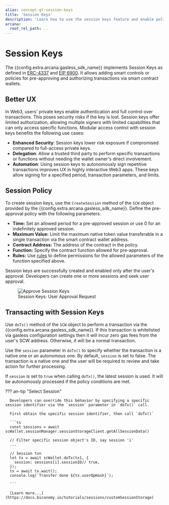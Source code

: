 ```yaml
---
alias: concept-gl-session-keys
title: 'Session Keys'
description: 'Learn how to use the session keys feature and enable policies to pre-approve smart contract wallet transactions within a specific period up to a certain value.'
arcana:
  root_rel_path: ..
---
```


# Session Keys

The {{config.extra.arcana.gasless_sdk_name}} implements Session Keys as defined in [ERC-4337](https://eips.ethereum.org/EIPS/eip-4337) and [EIP 6900](https://eips.ethereum.org/EIPS/eip-6900). It allows adding smart controls or policies for pre-approving and authorizing transactions via smart contract wallets.

## Better UX

In Web3, users' private keys enable authentication and full control over transactions. This poses security risks if the key is lost. Session keys offer limited authorization, allowing multiple signers with limited capabilities that can only access specific functions. Modular access control with session keys benefits the following use cases:

* **Enhanced Security**: Session keys lower risk exposure if compromised compared to full-access private keys. 
* **Delegation**: Allow a trusted third party to perform specific transactions or functions without needing the wallet owner's direct involvement.
* **Automation**: Using session keys to autonomously sign repetitive transactions improves UX in highly interactive Web3 apps. These keys allow signing for a specified period, transaction parameters, and limits.

## Session Policy

To create session keys, use the `CreateSession` method of the `SCW` object provided by the {{config.extra.arcana.gasless_sdk_name}}. Define the pre-approval policy with the following parameters:

* **Time:** Set an allowed period for a pre-approved session or use 0 for an indefinitely approved session.
* **Maximum Value:** Limit the maximum native token value transferable in a single transaction via the smart contract wallet address.
* **Contract Address:** The address of the contract in the policy.
* **Function:** Specify the contract function allowed for pre-approval.
* **Rules:** Use [rules](https://docs.biconomy.io/tutorials/sessions/#rules) to define permissions for the allowed parameters of the function specified above.

Session keys are successfully created and enabled only after the user's approval. Developers can create one or more sessions and seek user approval.

<figure markdown="span">
  <img alt="Approve Session Keys" src="{{config.extra.arcana.img_dir}}/an_wallet_session_key_allow.{{config.extra.arcana.img_gif}}" class="an-screenshots width_35pc"/>
  <figcaption>Session Keys: User Approval Request</figcaption>
</figure>

## Transacting with Session Keys

Use `doTx()` method of the `SCW` object to perform a transaction via the {{config.extra.arcana.gasless_sdk_name}}. If this transaction is whitelisted via gasless configuration settings then it will incur zero gas fees from the user's SCW address. Otherwise, it will be a normal transaction.

Use the `session` parameter in `doTx()` to specify whether the transaction is a native one or an autonomous one. By default, `session` is set to false. The transaction is a native one and the user will be required to review and take action for further processing.

If `session` is set to `true` when calling `doTx()`, the latest session is used. It will be autonomously processed if the policy conditions are met. 


??? an-tip "Select Session"

      Developers can override this behavior by specifying a specific session identifier via the `session` parameter in `doTx()` call. 

      First obtain the specific session identifier, then call `doTx()` 

      ```ts
      const sessions = await scWallet.sessionManager.sessionStorageClient.getAllSessionData()

      // Filter specific session object's ID, say session 'i'
      ...
          
      // Session txn
      let tx = await scWallet.doTx(tx1, {
        session: sessions[i].sessionID// true,
      });
      tx = await tx.wait();
      console.log(`Transfer done ${tx.userOpHash}`);

      ```

      [Learn more...](https://docs.biconomy.io/tutorials/sessions/customSessionStorage)


